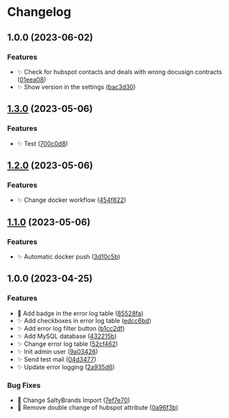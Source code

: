 # Changelog

## 1.0.0 (2023-06-02)


### Features

* :sparkles: Check for hubspot contacts and deals with wrong docusign contracts ([01eea08](https://github.com/Spottel/Diagonal-Service-Connector/commit/01eea0853960aec48cf18785639abb9592b48a22))
* :sparkles: Show version in the settings ([bac3d30](https://github.com/Spottel/Diagonal-Service-Connector/commit/bac3d3040649cd6abcac2ebd459834e8f557d31f))

## [1.3.0](https://github.com/Spottel/Diagonal-Service-Connector/compare/v1.2.0...v1.3.0) (2023-05-06)


### Features

* :sparkles: Test ([700c0d8](https://github.com/Spottel/Diagonal-Service-Connector/commit/700c0d842269659ae301425d72420a8114f74988))

## [1.2.0](https://github.com/Spottel/Diagonal-Service-Connector/compare/v1.1.0...v1.2.0) (2023-05-06)


### Features

* :sparkles: Change docker workflow ([454f822](https://github.com/Spottel/Diagonal-Service-Connector/commit/454f8228e5b2925d23bb9ceffb41cf9f20806691))

## [1.1.0](https://github.com/Spottel/Diagonal-Service-Connector/compare/v1.0.0...v1.1.0) (2023-05-06)


### Features

* :sparkles: Automatic docker push ([3d10c5b](https://github.com/Spottel/Diagonal-Service-Connector/commit/3d10c5b46002a20f8c3574ccc4c45200ac305f8f))

## 1.0.0 (2023-04-25)


### Features

* :lipstick: Add badge in the error log table ([85528fa](https://github.com/Spottel/Diagonal-Service-Connector/commit/85528fa4c837283ce55902ab07e23567408109f2))
* :sparkles: Add checkboxes in error log table ([edcc6bd](https://github.com/Spottel/Diagonal-Service-Connector/commit/edcc6bdaaf34f95b3c19da8434942d78a09c15ac))
* :sparkles: Add error log filter button ([b1cc2df](https://github.com/Spottel/Diagonal-Service-Connector/commit/b1cc2dfacaf9fe8c1bcb1ff5a267736977e9aca2))
* :sparkles: Add MySQL database ([432215b](https://github.com/Spottel/Diagonal-Service-Connector/commit/432215bbdf8f8136a0a4f0b894f1a0bcbee35dee))
* :sparkles: Change error log table ([52cf462](https://github.com/Spottel/Diagonal-Service-Connector/commit/52cf462934cd2baa150a68c3ad66c520d5cabca7))
* :sparkles: Init admin user ([9a03426](https://github.com/Spottel/Diagonal-Service-Connector/commit/9a034268ddc9c1e6ad13466c36c81a17e6f4b50c))
* :sparkles: Send test mail ([04d3477](https://github.com/Spottel/Diagonal-Service-Connector/commit/04d34770a0b02f56d0a2479987951c32ea095433))
* :sparkles: Update error logging ([2a935d6](https://github.com/Spottel/Diagonal-Service-Connector/commit/2a935d6cb9596bc916516df5de56b81cdddd0266))


### Bug Fixes

* :bug: Change SaltyBrands Import ([7ef7e70](https://github.com/Spottel/Diagonal-Service-Connector/commit/7ef7e70671b634a30d09e977c8294977bb7a3e1b))
* :bug: Remove double change of hubspot attribute ([0a96f3b](https://github.com/Spottel/Diagonal-Service-Connector/commit/0a96f3b5c0dfa8077b41dcf33910f3fdb13b47fd))
